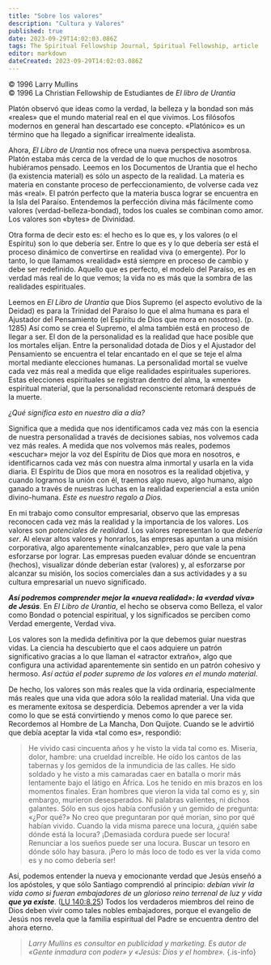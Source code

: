 ```yaml
---
title: "Sobre los valores"
description: "Cultura y Valores"
published: true
date: 2023-09-29T14:02:03.086Z
tags: The Spiritual Fellowship Journal, Spiritual Fellowship, article
editor: markdown
dateCreated: 2023-09-29T14:02:03.086Z
---
```


<p class="v-card v-sheet theme--light grey lighten-3 px-2">© 1996 Larry Mullins<br>© 1996 La Christian Fellowship de Estudiantes de <i>El libro de Urantia</i></p>


Platón observó que ideas como la verdad, la belleza y la bondad son más «reales» que el mundo material real en el que vivimos. Los filósofos modernos en general han descartado ese concepto. «Platónico» es un término que ha llegado a significar irrealmente idealista.

Ahora, _El Libro de Urantia_ nos ofrece una nueva perspectiva asombrosa. Platón estaba más cerca de la verdad de lo que muchos de nosotros hubiéramos pensado. Leemos en los Documentos de Urantia que el hecho (la existencia material) es sólo un aspecto de la realidad. La materia es materia en constante proceso de perfeccionamiento, de volverse cada vez más «real». El patrón perfecto que la materia busca lograr se encuentra en la Isla del Paraíso. Entendemos la perfección divina más fácilmente como valores (verdad-belleza-bondad), todos los cuales se combinan como amor. Los valores son «bytes» de Divinidad.

Otra forma de decir esto es: el hecho es lo que es, y los valores (o el Espíritu) son lo que debería ser. Entre lo que es y lo que debería ser está el proceso dinámico de convertirse en realidad viva (o emergente). Por lo tanto, lo que llamamos «realidad» está siempre en proceso de cambio y debe ser redefinido. Aquello que es perfecto, el modelo del Paraíso, es en verdad más real de lo que vemos; la vida no es más que la sombra de las realidades espirituales.

Leemos en _El Libro de Urantia_ que Dios Supremo (el aspecto evolutivo de la Deidad) es para la Trinidad del Paraíso lo que el alma humana es para el Ajustador del Pensamiento (el Espíritu de Dios que mora en nosotros). (p. 1285) Así como se crea el Supremo, el alma también está en proceso de llegar a ser. El don de la personalidad es la realidad que hace posible que los mortales elijan. Entre la personalidad dotada de Dios y el Ajustador del Pensamiento se encuentra el telar encantado en el que se teje el alma mortal mediante elecciones humanas. La personalidad mortal se vuelve cada vez más real a medida que elige realidades espirituales superiores. Estas elecciones espirituales se registran dentro del alma, la «mente» espiritual material, que la personalidad reconsciente retomará después de la muerte.

_¿Qué significa esto en nuestro día a día?_

Significa que a medida que nos identificamos cada vez más con la esencia de nuestra personalidad a través de decisiones sabias, nos volvemos cada vez más reales. A medida que nos volvemos más reales, podemos «escuchar» mejor la voz del Espíritu de Dios que mora en nosotros, e identificarnos cada vez más con nuestra alma inmortal y usarla en la vida diaria. El Espíritu de Dios que mora en nosotros es la realidad objetiva, y cuando logramos la unión con él, traemos algo nuevo, algo humano, algo ganado a través de nuestras luchas en la realidad experiencial a esta unión divino-humana. _Este es nuestro regalo a Dios._

En mi trabajo como consultor empresarial, observo que las empresas reconocen cada vez más la realidad y la importancia de los valores. Los valores son _potenciales de realidad_. Los valores representan lo que _debería ser_. Al elevar altos valores y honrarlos, las empresas apuntan a una misión corporativa, algo aparentemente «inalcanzable», pero que vale la pena esforzarse por lograr. Las empresas pueden evaluar dónde se encuentran (hechos), visualizar dónde deberían estar (valores) y, al esforzarse por alcanzar su misión, los socios comerciales dan a sus actividades y a su cultura empresarial un nuevo significado.

***Así podremos comprender mejor la «nueva realidad»: la «verdad viva» de Jesús***. En _El Libro de Urantia_, el hecho se observa como Belleza, el valor como Bondad o potencial espiritual, y los significados se perciben como Verdad emergente, Verdad viva.

Los valores son la medida definitiva por la que debemos guiar nuestras vidas. La ciencia ha descubierto que el caos adquiere un patrón significativo gracias a lo que llaman el «atractor extraño», algo que configura una actividad aparentemente sin sentido en un patrón cohesivo y hermoso. _Así actúa el poder supremo de los valores en el mundo material_.

De hecho, los valores son más reales que la vida ordinaria, especialmente más reales que una vida que adora sólo la realidad material. Una vida que es meramente exitosa se desperdicia. Debemos aprender a ver la vida como lo que se está convirtiendo y menos como lo que parece ser. Recordemos al Hombre de La Mancha, Don Quijote. Cuando se le advirtió que debía aceptar la vida «tal como es», respondió:

> He vivido casi cincuenta años y he visto la vida tal como es. Miseria, dolor, hambre: una crueldad increíble. He oído los cantos de las tabernas y los gemidos de la inmundicia de las calles. He sido soldado y he visto a mis camaradas caer en batalla o morir más lentamente bajo el látigo en África. Los he tenido en mis brazos en los momentos finales. Eran hombres que vieron la vida tal como es y, sin embargo, murieron desesperados. Ni palabras valientes, ni dichos galantes. Sólo en sus ojos había confusión y un gemido de pregunta: «¿Por qué?» No creo que preguntaran por qué morían, sino por qué habían vivido. Cuando la vida misma parece una locura, ¿quién sabe dónde está la locura? ¡Demasiada cordura puede ser locura! Renunciar a los sueños puede ser una locura. Buscar un tesoro en dónde sólo hay basura. ¡Pero lo más loco de todo es ver la vida como es y no como debería ser!

Así, podemos entender la nueva y emocionante verdad que Jesús enseñó a los apóstoles, y que sólo Santiago comprendió al principio: _debían vivir la vida como si fueran embajadores de un glorioso reino terrenal de luz y vida_ ***que ya existe***. ([LU 140:8.25](/es/The_Urantia_Book/140#p8_25)) Todos los verdaderos miembros del reino de Dios deben vivir como tales nobles embajadores, porque el evangelio de Jesús nos revela que la familia espiritual del Padre se encuentra dentro del ahora eterno.

> _Larry Mullins es consultor en publicidad y marketing. Es autor de «Gente inmadura con poder» y «Jesús: Dios y el hombre»._
{.is-info}

